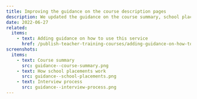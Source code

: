 ```yaml
---
title: Improving the guidance on the course description pages
description: We updated the guidance on the course summary, school placements and interview process pages to make it more relevant and concise
date: 2022-06-27
related:
  items:
    - text: Adding guidance on how to use this service
      href: /publish-teacher-training-courses/adding-guidance-on-how-to-use-this-service/
screenshots:
  items:
    - text: Course summary
      src: guidance--course-summary.png
    - text: How school placements work
      src: guidance--school-placements.png
    - text: Interview process
      src: guidance--interview-process.png
---
```

